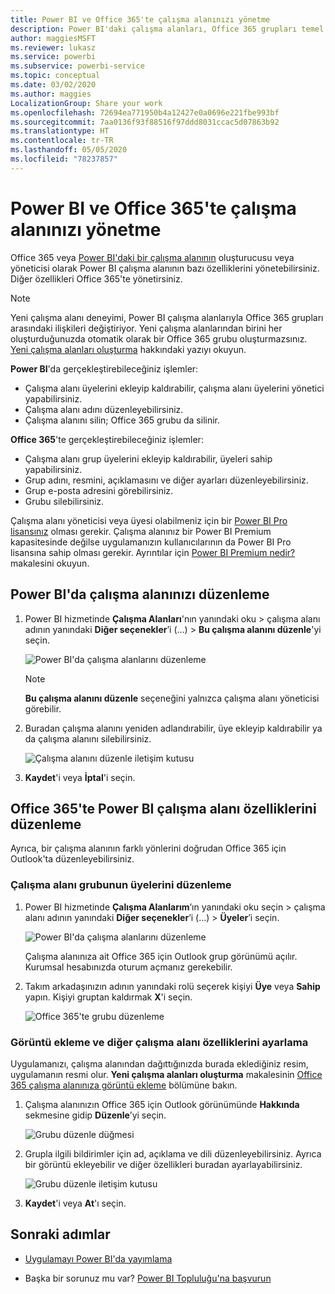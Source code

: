 ```yaml
---
title: Power BI ve Office 365'te çalışma alanınızı yönetme
description: Power BI'daki çalışma alanları, Office 365 grupları temel alınarak oluşturulmuş bir işbirliği deneyimi sunar. Çalışma alanlarınızı hem Power BI'da hem de Office 365'te yönetebilirsiniz.
author: maggiesMSFT
ms.reviewer: lukasz
ms.service: powerbi
ms.subservice: powerbi-service
ms.topic: conceptual
ms.date: 03/02/2020
ms.author: maggies
LocalizationGroup: Share your work
ms.openlocfilehash: 72694ea771950b4a12427e0a0696e221fbe993bf
ms.sourcegitcommit: 7aa0136f93f88516f97ddd8031ccac5d07863b92
ms.translationtype: HT
ms.contentlocale: tr-TR
ms.lasthandoff: 05/05/2020
ms.locfileid: "78237857"
---
```

# <a name="manage-your-workspace-in-power-bi-and-office-365"></a>Power BI ve Office 365'te çalışma alanınızı yönetme

Office 365 veya [Power BI'daki bir çalışma alanının](service-create-distribute-apps.md) oluşturucusu veya yöneticisi olarak Power BI çalışma alanının bazı özelliklerini yönetebilirsiniz. Diğer özellikleri Office 365'te yönetirsiniz.

> [!NOTE]
> Yeni çalışma alanı deneyimi, Power BI çalışma alanlarıyla Office 365 grupları arasındaki ilişkileri değiştiriyor. Yeni çalışma alanlarından birini her oluşturduğunuzda otomatik olarak bir Office 365 grubu oluşturmazsınız. [Yeni çalışma alanları oluşturma](service-create-the-new-workspaces.md) hakkındaki yazıyı okuyun.

**Power BI**'da gerçekleştirebileceğiniz işlemler:

* Çalışma alanı üyelerini ekleyip kaldırabilir, çalışma alanı üyelerini yönetici yapabilirsiniz.
* Çalışma alanı adını düzenleyebilirsiniz.
* Çalışma alanını silin; Office 365 grubu da silinir.

**Office 365**'te gerçekleştirebileceğiniz işlemler:

* Çalışma alanı grup üyelerini ekleyip kaldırabilir, üyeleri sahip yapabilirsiniz.
* Grup adını, resmini, açıklamasını ve diğer ayarları düzenleyebilirsiniz.
* Grup e-posta adresini görebilirsiniz.
* Grubu silebilirsiniz.

Çalışma alanı yöneticisi veya üyesi olabilmeniz için bir [Power BI Pro lisansınız](service-features-license-type.md) olması gerekir. Çalışma alanınız bir Power BI Premium kapasitesinde değilse uygulamanızın kullanıcılarının da Power BI Pro lisansına sahip olması gerekir. Ayrıntılar için [Power BI Premium nedir?](service-premium-what-is.md) makalesini okuyun.

## <a name="edit-your-workspace-in-power-bi"></a>Power BI'da çalışma alanınızı düzenleme

1. Power BI hizmetinde **Çalışma Alanları**'nın yanındaki oku > çalışma alanı adının yanındaki **Diğer seçenekler**’i (…) > **Bu çalışma alanını düzenle**'yi seçin.

   ![Power BI'da çalışma alanlarını düzenleme](media/service-manage-app-workspace-in-power-bi-and-office-365/power-bi-app-ellipsis.png)

   > [!NOTE]
   > **Bu çalışma alanını düzenle** seçeneğini yalnızca çalışma alanı yöneticisi görebilir.

1. Buradan çalışma alanını yeniden adlandırabilir, üye ekleyip kaldırabilir ya da çalışma alanını silebilirsiniz.

   ![Çalışma alanını düzenle iletişim kutusu](media/service-manage-app-workspace-in-power-bi-and-office-365/power-bi-app-edit-workspace.png)

1. **Kaydet**'i veya **İptal**'i seçin.

## <a name="edit-power-bi-workspace-properties-in-office-365"></a>Office 365'te Power BI çalışma alanı özelliklerini düzenleme

Ayrıca, bir çalışma alanının farklı yönlerini doğrudan Office 365 için Outlook'ta düzenleyebilirsiniz.

### <a name="edit-the-members-of-the-workspace-group"></a>Çalışma alanı grubunun üyelerini düzenleme

1. Power BI hizmetinde **Çalışma Alanlarım**’ın yanındaki oku seçin > çalışma alanı adının yanındaki **Diğer seçenekler**’i (...) > **Üyeler**’i seçin.

   ![Power BI'da çalışma alanlarını düzenleme](media/service-manage-app-workspace-in-power-bi-and-office-365/power-bi-app-ellipsis-members.png)

   Çalışma alanınıza ait Office 365 için Outlook grup görünümü açılır. Kurumsal hesabınızda oturum açmanız gerekebilir.

1. Takım arkadaşınızın adının yanındaki rolü seçerek kişiyi **Üye** veya **Sahip** yapın. Kişiyi gruptan kaldırmak **X**'i seçin.

   ![Office 365'te grubu düzenleme](media/service-manage-app-workspace-in-power-bi-and-office-365/pbi_managegroupo365.png)

### <a name="add-an-image-and-set-other-workspace-properties"></a>Görüntü ekleme ve diğer çalışma alanı özelliklerini ayarlama

Uygulamanızı, çalışma alanından dağıttığınızda burada eklediğiniz resim, uygulamanın resmi olur. **Yeni çalışma alanları oluşturma** makalesinin [Office 365 çalışma alanınıza görüntü ekleme](service-create-workspaces.md#add-an-image-to-your-office-365-workspace-optional) bölümüne bakın.

1. Çalışma alanınızın Office 365 için Outlook görünümünde **Hakkında** sekmesine gidip **Düzenle**’yi seçin.

    ![Grubu düzenle düğmesi](media/service-manage-app-workspace-in-power-bi-and-office-365/pbi_editgroupo365.png)
1. Grupla ilgili bildirimler için ad, açıklama ve dili düzenleyebilirsiniz. Ayrıca bir görüntü ekleyebilir ve diğer özellikleri buradan ayarlayabilirsiniz.

   ![Grubu düzenle iletişim kutusu](media/service-manage-app-workspace-in-power-bi-and-office-365/pbi_editgrpo365dialog.png)

1. **Kaydet**'i veya **At**'ı seçin.

## <a name="next-steps"></a>Sonraki adımlar

* [Uygulamayı Power BI'da yayımlama](service-create-distribute-apps.md)

* Başka bir sorunuz mu var? [Power BI Topluluğu'na başvurun](https://community.powerbi.com/)
